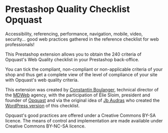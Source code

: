 # Prestashop Quality Checklist Opquast

Accessibility, referencing, performance, navigation, mobile, video, security... good web practices gathered in the reference checklist for web professionals!

This Prestashop extension allows you to obtain the 240 criteria of Opquast's Web Quality checklist in your Prestashop back-office.

You can tick the compliant, non-compliant or non-applicable criteria of your shop and thus get a complete view of the level of compliance of your site with Opquast's web quality criteria.

This extension was created by [Constantin Boulanger](https://constantin-boulanger.fr), technical director of the [MDWeb](https://www.mdweb.fr) agency, with the participation of Élie Sloim, president and founder of [Opquast](https://www.opquast.com/) and via the original idea of [Jb Audras](https://jeanbaptisteaudras.com/) who created the [WordPress version](https://fr.wordpress.org/plugins/quality-checklist-opquast/) of this checklist.

Opquast's good practices are offered under a Creative Commons BY-SA licence. The means of control and implementation are made available under Creative Commons BY-NC-SA licence.

